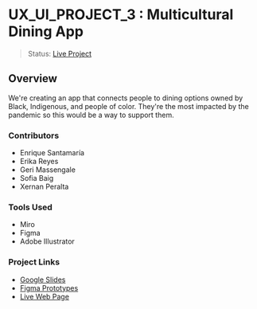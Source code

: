 # UX_UI_PROJECT_3 : Multicultural Dining App
> Status: [Live Project](https://username.github.io/UX_UI_PROJECT_3/)
## Overview
We're creating an app that connects people to dining options owned by Black, Indigenous, and people of color. They're the most impacted by the pandemic so this would be a way to support them. 
### Contributors
* Enrique Santamaría 
* Erika Reyes 
* Geri Massengale
* Sofia Baig
* Xernan Peralta
### Tools Used
* Miro
* Figma
* Adobe Illustrator
### Project Links
- [Google Slides](url-link-here)
- [Figma Prototypes](url-link-here)
- [Live Web Page](https://username.github.io/UX_UI_PROJECT_3/)